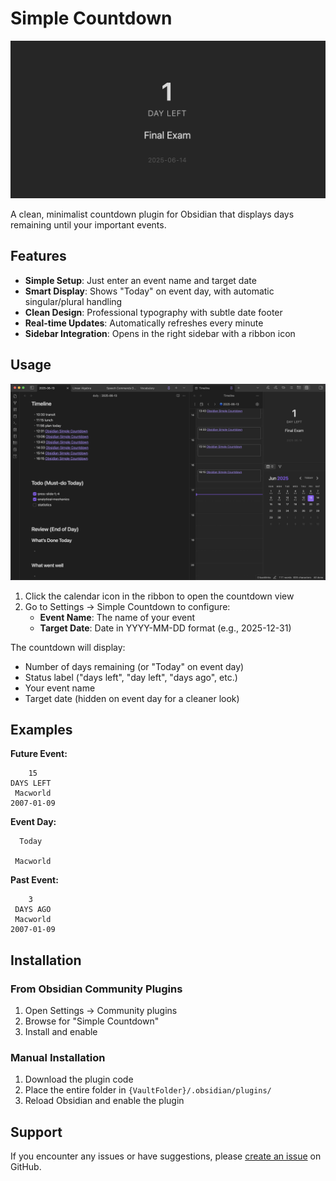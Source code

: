 # Simple Countdown

![Countdown Widget](assets/countdown-widget.png)

A clean, minimalist countdown plugin for Obsidian that displays days remaining
until your important events.

## Features

- **Simple Setup**: Just enter an event name and target date
- **Smart Display**: Shows "Today" on event day, with automatic singular/plural
  handling
- **Clean Design**: Professional typography with subtle date footer
- **Real-time Updates**: Automatically refreshes every minute
- **Sidebar Integration**: Opens in the right sidebar with a ribbon icon

## Usage

![Usage Screenshot](assets/usage-screenshot.png)

1. Click the calendar icon in the ribbon to open the countdown view
2. Go to Settings → Simple Countdown to configure:
   - **Event Name**: The name of your event
   - **Target Date**: Date in YYYY-MM-DD format (e.g., 2025-12-31)

The countdown will display:

- Number of days remaining (or "Today" on event day)
- Status label ("days left", "day left", "days ago", etc.)
- Your event name
- Target date (hidden on event day for a cleaner look)

## Examples

**Future Event:**

```text
    15
DAYS LEFT
 Macworld
2007-01-09
```

**Event Day:**

```text
  Today

 Macworld
```

**Past Event:**

```text
    3
 DAYS AGO
 Macworld
2007-01-09
```

## Installation

### From Obsidian Community Plugins

1. Open Settings → Community plugins
2. Browse for "Simple Countdown"
3. Install and enable

### Manual Installation

1. Download the plugin code
2. Place the entire folder in `{VaultFolder}/.obsidian/plugins/`
3. Reload Obsidian and enable the plugin

## Support

If you encounter any issues or have suggestions, please
[create an issue](https://github.com/smz-exe/obsidian-simple-countdown/issues)
on GitHub.
